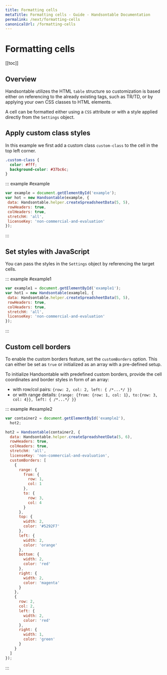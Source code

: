 ```yaml
---
title: Formatting cells
metaTitle: Formatting cells - Guide - Handsontable Documentation
permalink: /next/formatting-cells
canonicalUrl: /formatting-cells
---
```


# Formatting cells

[[toc]]

## Overview

Handsontable utilizes the HTML `table` structure so customization is based either on referencing to the already existing tags, such as TR/TD, or by applying your own CSS classes to HTML elements.

A cell can be formatted either using a `CSS` attribute or with a style applied directly from the `Settings` object.

## Apply custom class styles

In this example we first add a custom class `custom-class` to the cell in the top left corner.

```css
.custom-class {
  color: #fff;
  background-color: #37bc6c;
}
```

::: example #example
```javascript
var example = document.getElementById('example');
var hot = new Handsontable(example, {
 data: Handsontable.helper.createSpreadsheetData(5, 5),
 rowHeaders: true,
 colHeaders: true,
 stretchH: 'all',
 licenseKey: 'non-commercial-and-evaluation'
});
```
:::

## Set styles with JavaScript

You can pass the styles in the `Settings` object by referencing the target cells.

::: example #example1
```javascript
var example1 = document.getElementById('example1');
var hot1 = new Handsontable(example1, {
 data: Handsontable.helper.createSpreadsheetData(5, 5),
 rowHeaders: true,
 colHeaders: true,
 stretchH: 'all',
 licenseKey: 'non-commercial-and-evaluation'
});
```
:::

## Custom cell borders

To enable the custom borders feature, set the `customBorders` option. This can either be set as `true` or initialized as an array with a pre-defined setup.

To initialize Handsontable with predefined custom borders, provide the cell coordinates and border styles in form of an array:

- with row/col pairs: `{row: 2, col: 2, left: { /*...*/ }}`
- or with range details: `{range: {from: {row: 1, col: 1}, to:{row: 3, col: 4}}, left: { /*...*/ }}`

::: example #example2
```js
var container2 = document.getElementById('example2'),
  hot2;

hot2 = Handsontable(container2, {
  data: Handsontable.helper.createSpreadsheetData(5, 6),
  rowHeaders: true,
  colHeaders: true,
  stretchH: 'all',
  licenseKey: 'non-commercial-and-evaluation',
  customBorders: [
    {
      range: {
        from: {
          row: 1,
          col: 1
        },
        to: {
          row: 3,
          col: 4
        }
      },
      top: {
        width: 2,
        color: '#5292F7'
      },
      left: {
        width: 2,
        color: 'orange'
      },
      bottom: {
        width: 2,
        color: 'red'
      },
      right: {
        width: 2,
        color: 'magenta'
      }
    },
    {
      row: 2,
      col: 2,
      left: {
        width: 2,
        color: 'red'
      },
      right: {
        width: 1,
        color: 'green'
      }
    }
  ]
});
```
:::
